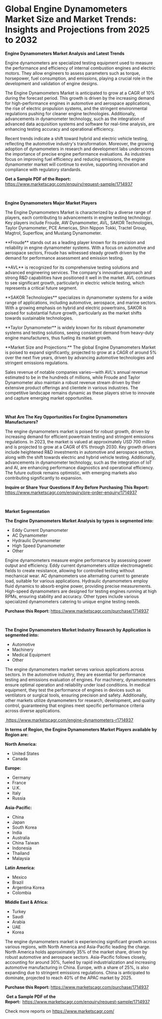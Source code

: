 <p><h1>Global Engine Dynamometers Market Size and Market Trends: Insights and Projections from 2025 to 2032</h1></p><p><strong>Engine Dynamometers Market Analysis and Latest Trends</strong></p>
<p><p>Engine dynamometers are specialized testing equipment used to measure the performance and efficiency of internal combustion engines and electric motors. They allow engineers to assess parameters such as torque, horsepower, fuel consumption, and emissions, playing a crucial role in the development and validation of engine designs.</p><p>The Engine Dynamometers Market is anticipated to grow at a CAGR of 10% during the forecast period. This growth is driven by the increasing demand for high-performance engines in automotive and aerospace applications, the rise of electric propulsion systems, and the stringent environmental regulations pushing for cleaner engine technologies. Additionally, advancements in dynamometer technology, such as the integration of advanced data acquisition systems and software for real-time analysis, are enhancing testing accuracy and operational efficiency.</p><p>Recent trends indicate a shift toward hybrid and electric vehicle testing, reflecting the automotive industry's transformation. Moreover, the growing adoption of dynamometers in research and development labs underscores the importance of precise engine performance evaluations. As industries focus on improving fuel efficiency and reducing emissions, the engine dynamometer market will continue to evolve, supporting innovation and compliance with regulatory standards.</p></p>
<p><strong>Get a Sample PDF of the Report:&nbsp;</strong> <a href="https://www.marketscagr.com/enquiry/request-sample/1714937?utm_campaign=1999&utm_medium=2&utm_source=Github&utm_content=ia&utm_term=11012025&utm_id=engine-dynamometers">https://www.marketscagr.com/enquiry/request-sample/1714937</a></p>
<p>&nbsp;</p>
<p><strong>Engine Dynamometers Major Market Players</strong></p>
<p><p>The Engine Dynamometers Market is characterized by a diverse range of players, each contributing to advancements in engine testing technology. Key players include Froude, AW Dynamometer, AVL, SAKOR Technologies, Taylor Dynamometer, PCE Americas, Shin Nippon Tokki, Tractel Group, Magtrol, Superflow, and Mustang Dynamometer.</p><p>**Froude** stands out as a leading player known for its precision and reliability in engine dynamometer systems. With a focus on automotive and aerospace sectors, Froude has witnessed steady growth driven by the demand for performance assessment and emission testing.</p><p>**AVL** is recognized for its comprehensive testing solutions and advanced engineering services. The company's innovative approach and strong R&D capabilities have positioned it well in the market. AVL continues to see significant growth, particularly in electric vehicle testing, which represents a critical future segment.</p><p>**SAKOR Technologies** specializes in dynamometer systems for a wide range of applications, including automotive, aerospace, and marine sectors. With a growing emphasis on hybrid and electric powertrains, SAKOR is poised for substantial future growth, particularly as the market shifts towards sustainable technologies.</p><p>**Taylor Dynamometer** is widely known for its robust dynamometer systems and testing solutions, seeing consistent demand from heavy-duty engine manufacturers, thus fueling its market growth.</p><p>**Market Size and Projections:** The global Engine Dynamometers Market is poised to expand significantly, projected to grow at a CAGR of around 5% over the next five years, driven by advancing automotive technologies and stringent emissions regulations. </p><p>Sales revenue of notable companies varies—with AVL's annual revenue estimated to be in the hundreds of millions, while Froude and Taylor Dynamometer also maintain a robust revenue stream driven by their extensive product offerings and clientele in various industries. The competitive landscape remains dynamic as these players strive to innovate and capture emerging market opportunities.</p></p>
<p>&nbsp;</p>
<p><strong>What Are The Key Opportunities For Engine Dynamometers Manufacturers?</strong></p>
<p><p>The engine dynamometers market is poised for robust growth, driven by increasing demand for efficient powertrain testing and stringent emissions regulations. In 2023, the market is valued at approximately USD 700 million and is projected to grow at a CAGR of 6% through 2030. Key growth drivers include heightened R&D investments in automotive and aerospace sectors, along with the shift towards electric and hybrid vehicle testing. Additionally, advancements in dynamometer technology, such as the integration of IoT and AI, are enhancing performance diagnostics and operational efficiency. The future outlook remains optimistic, with emerging markets also contributing significantly to expansion.</p></p>
<p><strong>Inquire or Share Your Questions If Any Before Purchasing This Report:</strong> <a href="https://www.marketscagr.com/enquiry/pre-order-enquiry/1714937?utm_campaign=1999&utm_medium=2&utm_source=Github&utm_content=ia&utm_term=11012025&utm_id=engine-dynamometers">https://www.marketscagr.com/enquiry/pre-order-enquiry/1714937</a></p>
<p>&nbsp;</p>
<p><strong>Market Segmentation</strong></p>
<p><strong>The Engine Dynamometers Market Analysis by types is segmented into:</strong></p>
<p><ul><li>Eddy Current Dynamometer</li><li>AC Dynamometer</li><li>Hydraulic Dynamometer</li><li>High Speed Dynamometer</li><li>Other</li></ul></p>
<p><p>Engine dynamometers measure engine performance by assessing power output and efficiency. Eddy current dynamometers utilize electromagnetic fields to create resistance, allowing for controlled testing without mechanical wear. AC dynamometers use alternating current to generate load, suitable for various applications. Hydraulic dynamometers employ fluid dynamics to absorb engine power, providing precise measurements. High-speed dynamometers are designed for testing engines running at high RPMs, ensuring stability and accuracy. Other types include various specialized dynamometers catering to unique engine testing needs.</p></p>
<p><strong>Purchase this Report:&nbsp;</strong><a href="https://www.marketscagr.com/purchase/1714937?utm_campaign=1999&utm_medium=2&utm_source=Github&utm_content=ia&utm_term=11012025&utm_id=engine-dynamometers">https://www.marketscagr.com/purchase/1714937</a></p>
<p>&nbsp;</p>
<p><strong>The Engine Dynamometers Market Industry Research by Application is segmented into:</strong></p>
<p><ul><li>Automotive</li><li>Machinery</li><li>Medical Equipment</li><li>Other</li></ul></p>
<p><p>The engine dynamometers market serves various applications across sectors. In the automotive industry, they are essential for performance testing and emissions evaluation of engines. For machinery, dynamometers ensure optimal operation and reliability under load conditions. In medical equipment, they test the performance of engines in devices such as ventilators or surgical tools, ensuring precision and safety. Additionally, other markets utilize dynamometers for research, development, and quality control, guaranteeing that engines meet specific performance criteria across diverse applications.</p></p>
<p><a href="https://www.marketscagr.com/engine-dynamometers-r1714937?utm_campaign=1999&utm_medium=2&utm_source=Github&utm_content=ia&utm_term=11012025&utm_id=engine-dynamometers">&nbsp;https://www.marketscagr.com/engine-dynamometers-r1714937</a></p>
<p><strong>In terms of Region, the Engine Dynamometers Market Players available by Region are:</strong></p>
<p>
    <p> <strong> North America: </strong>
        <ul>
            <li>United States</li>
            <li>Canada</li>
        </ul>
        </p> 
    <p> <strong> Europe: </strong>
        <ul>
            <li>Germany</li>
            <li>France</li>
            <li>U.K.</li>
            <li>Italy</li>
            <li>Russia</li>
        </ul>
        </p> 
    <p> <strong> Asia-Pacific: </strong>
        <ul>
            <li>China</li>
            <li>Japan</li>
            <li>South Korea</li>
            <li>India</li>
            <li>Australia</li>
            <li>China Taiwan</li>
            <li>Indonesia</li>
            <li>Thailand</li>
            <li>Malaysia</li>
        </ul>
        </p> 
    <p> <strong> Latin America: </strong>
        <ul>
            <li>Mexico</li>
            <li>Brazil</li>
            <li>Argentina Korea</li>
            <li>Colombia</li>
        </ul>
        </p> 
    <p> <strong> Middle East & Africa: </strong>
        <ul>
            <li>Turkey</li>
            <li>Saudi</li>
            <li>Arabia</li>
            <li>UAE</li>
            <li>Korea</li>
        </ul>
    </p>
    </p>
<p><p>The engine dynamometers market is experiencing significant growth across various regions, with North America and Asia-Pacific leading the charge. North America holds approximately 35% of the market share, driven by robust automotive and aerospace sectors. Asia-Pacific follows closely, accounting for around 30%, fueled by rapid industrialization and increasing automotive manufacturing in China. Europe, with a share of 25%, is also expanding due to stringent emissions regulations. China is anticipated to dominate, projected to reach 40% of the APAC market by 2025.</p></p>
<p><strong>Purchase this Report: </strong><a href="https://www.marketscagr.com/purchase/1714937?utm_campaign=1999&utm_medium=2&utm_source=Github&utm_content=ia&utm_term=11012025&utm_id=engine-dynamometers">https://www.marketscagr.com/purchase/1714937</a></p>
<p>&nbsp;<strong>Get a Sample PDF of the Report:&nbsp;&nbsp;</strong><a href="https://www.marketscagr.com/enquiry/request-sample/1714937?utm_campaign=1999&utm_medium=2&utm_source=Github&utm_content=ia&utm_term=11012025&utm_id=engine-dynamometers">https://www.marketscagr.com/enquiry/request-sample/1714937</a></p>
<p><strong></strong></p>
<p>Check more reports on <a href="https://www.marketscagr.com/?utm_campaign=1999&utm_medium=2&utm_source=Github&utm_content=ia&utm_term=11012025&utm_id=engine-dynamometers">https://www.marketscagr.com/</a></p>